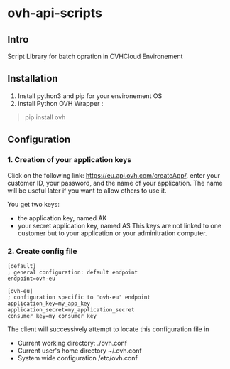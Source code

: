# ovh-api-scripts
## Intro
Script Library for batch opration in OVHCloud Environement
## Installation
1. Install python3 and pip for your environement OS
2. install Python OVH Wrapper :
>pip install ovh
## Configuration
### 1. Creation of your application keys
Click on the following link: https://eu.api.ovh.com/createApp/, enter your customer ID, your password, and the name of your application. The name will be useful later if you want to allow others to use it.

You get two keys:
- the application key, named AK
- your secret application key, named AS
This keys are not linked to one customer but to your application or your adminitration computer.
### 2. Create config file
```
[default]
; general configuration: default endpoint
endpoint=ovh-eu

[ovh-eu]
; configuration specific to 'ovh-eu' endpoint
application_key=my_app_key
application_secret=my_application_secret
consumer_key=my_consumer_key
```
The client will successively attempt to locate this configuration file in

* Current working directory: ./ovh.conf
* Current user's home directory ~/.ovh.conf
* System wide configuration /etc/ovh.conf

